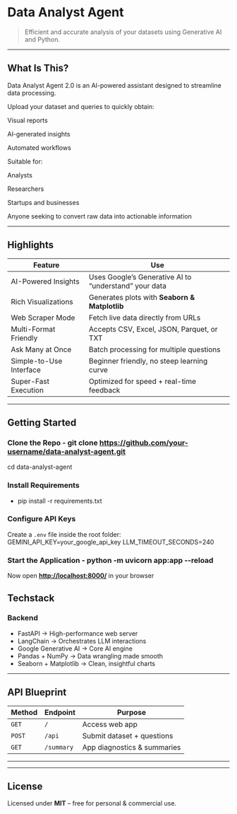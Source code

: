 # Data Analyst Agent 
> Efficient and accurate analysis of your datasets using Generative AI and Python.


---

##  What Is This?
Data Analyst Agent 2.0 is an AI-powered assistant designed to streamline data processing.

Upload your dataset and queries to quickly obtain:

Visual reports

AI-generated insights

Automated workflows

Suitable for:

Analysts

Researchers

Startups and businesses

Anyone seeking to convert raw data into actionable information

---

##   Highlights  

| Feature                  | Use  |
|---------------------------|----------------------|
|  AI-Powered Insights    | Uses Google’s Generative AI to “understand” your data |
|  Rich Visualizations    | Generates plots with **Seaborn & Matplotlib** |
|  Web Scraper Mode       | Fetch live data directly from URLs |
|  Multi-Format Friendly  | Accepts CSV, Excel, JSON, Parquet, or TXT |
|  Ask Many at Once       | Batch processing for multiple questions |
|  Simple-to-Use Interface | Beginner friendly, no steep learning curve |
|  Super-Fast Execution   | Optimized for speed + real-time feedback |

---

##  Getting Started  

###  Clone the Repo  - git clone https://github.com/your-username/data-analyst-agent.git

cd data-analyst-agent

###  Install Requirements 

- pip install -r requirements.txt

###  Configure API Keys  

Create a `.env` file inside the root folder:  
GEMINI_API_KEY=your_google_api_key
LLM_TIMEOUT_SECONDS=240


###  Start the Application  - python -m uvicorn app:app --reload

Now open [**http://localhost:8000/**](http://localhost:8000/) in your browser 



##  Techstack  

### Backend  
- FastAPI  → High-performance web server  
- LangChain  → Orchestrates LLM interactions  
- Google Generative AI  → Core AI engine  
- Pandas + NumPy  → Data wrangling made smooth  
- Seaborn + Matplotlib  → Clean, insightful charts  



---

##  API Blueprint  

| Method | Endpoint  | Purpose |
|--------|-----------|----------|
| `GET`  | `/`       | Access web app |
| `POST` | `/api`    | Submit dataset + questions |
| `GET`  | `/summary`| App diagnostics & summaries |

---




---

##  License  

Licensed under **MIT** – free for personal & commercial use. 





  
